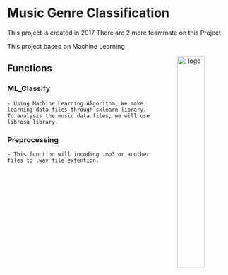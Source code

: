 # Music Genre Classification

This project is created in 2017
There are 2 more teammate on this Project

This project based on Machine Learning

<p align="center">
  <img style="float: right;" src="https://user-images.githubusercontent.com/43424015/46453998-0c77e180-c759-11e8-877a-8c820edba83b.png" alt="logo"/ width="35%">
</p>






## Functions
### ML_Classify
    - Using Machine Learning Algorithm, We make learning data files through sklearn library. To analysis the music data files, we will use librosa library.

### Preprocessing
    - This function will incoding .mp3 or another files to .wav file extention.

### 


